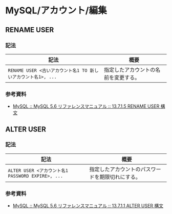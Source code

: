 # MySQL/アカウント/編集

## RENAME USER

### 記法

| 記法                                                         | 概要                                 |
| ------------------------------------------------------------ | ------------------------------------ |
| `RENAME USER <古いアカウント名1 TO 新しいアカウント名1>, ...` | 指定したアカウントの名前を変更する。 |

### 参考資料

- [MySQL :: MySQL 5.6 リファレンスマニュアル :: 13.7.1.5 RENAME USER 構文](https://dev.mysql.com/doc/refman/5.6/ja/rename-user.html)

## ALTER USER

### 記法

| 記法                                              | 概要                                             |
| ------------------------------------------------- | ------------------------------------------------ |
| `ALTER USER <アカウント名1 PASSWORD EXPIRE>, ...` | 指定したアカウントのパスワードを期限切れにする。 |

### 参考資料

- [MySQL :: MySQL 5.6 リファレンスマニュアル :: 13.7.1.1 ALTER USER 構文](https://dev.mysql.com/doc/refman/5.6/ja/alter-user.html)
